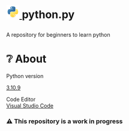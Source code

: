 # <a href="https://www.python.org" target="_blank" rel="noreferrer"> <img src="https://raw.githubusercontent.com/devicons/devicon/master/icons/python/python-original.svg" alt="python" width="35" height="35"/> </a>python.py </p> 
A repository for beginners to learn python

# ❔ About

Python version

[3.10.9](https://docs.python.org/3.10/)

Code Editor  
[Visual Studio Code](https://code.visualstudio.com/download)    

### ⚠ This repository is a work in progress 
